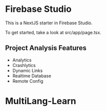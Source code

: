 # Firebase Studio

This is a NextJS starter in Firebase Studio.

To get started, take a look at src/app/page.tsx.

## Project Analysis Features

- Analytics
- Crashlytics
- Dynamic Links
- Realtime Database
- Remote Config
# MultiLang-Learn
